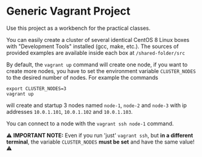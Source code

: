 # Generic Vagrant Project

Use this project as a workbench for the practical classes.

You can easily create a cluster of several identical CentOS 8 Linux boxes with "Development Tools" installed (gcc, make, etc.). The sources of provided examples are available inside each box at ```/shared-folder/src```

By default, the ```vagrant up``` command will create one node, if you want to create more nodes, you have to set the environment variable ```CLUSTER_NODES``` to the desired number of nodes. For example the commands

```
export CLUSTER_NODES=3
vagrant up
```
will create and startup 3 nodes named ```node-1```, ```node-2``` and ```node-3``` with ip addresses ```10.0.1.101```, ```10.0.1.102``` and ```10.0.1.103```.

You can connect to a node with the ```vagrant ssh node-1``` command.

⚠️ **IMPORTANT NOTE:** Even if you run 'just' ```vagrant ssh```, but **in a different terminal**, the variable ```CLUSTER_NODES``` **must be set** and have the same value! ⚠️
